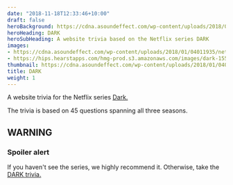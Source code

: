 ```yaml
---
date: "2018-11-18T12:33:46+10:00"
draft: false
heroBackground: https://cdna.asoundeffect.com/wp-content/uploads/2018/01/04011935/netflix-dark-sound.jpg
heroHeading: DARK
heroSubHeading: A website trivia based on the Netflix series DARK   
images:
- https://cdna.asoundeffect.com/wp-content/uploads/2018/01/04011935/netflix-dark-sound.jpg
- https://hips.hearstapps.com/hmg-prod.s3.amazonaws.com/images/dark-1556312644.png?crop=0.934xw:0.907xh;0.0381xw,0.0931xh&resize=900:*  
thumbnail: https://cdna.asoundeffect.com/wp-content/uploads/2018/01/04011935/netflix-dark-sound.jpg
title: DARK
weight: 1
---
```


A website trivia for the Netflix series [Dark.](https://www.netflix.com/title/80100172)  

The trivia is based on 45 questions spanning all three seasons. 

## WARNING  

### Spoiler alert       

If you haven't see the series, we highly recommend it. Otherwise, take the [DARK trivia.](https://darwinanddavis.github.io/misc/dark)  
